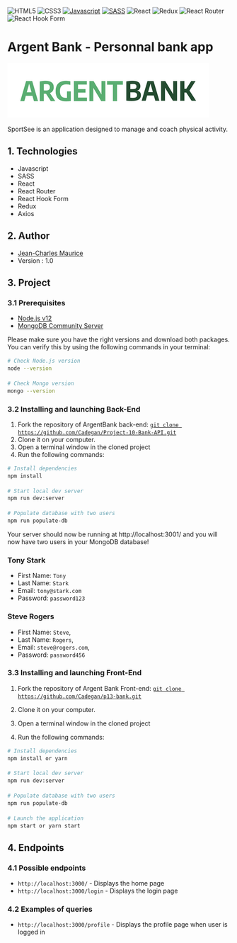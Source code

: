 ![HTML5](https://img.shields.io/badge/html5-%23E34F26.svg?style=for-the-badge&logo=html5&logoColor=white)
![CSS3](https://img.shields.io/badge/css3-%231572B6.svg?style=for-the-badge&logo=css3&logoColor=white)
[![Javascript](https://img.shields.io/badge/JavaScript-F7DF1E.svg?style=for-the-badge&logo=javascript&logoColor=black)](http://forthebadge.com)
[![SASS](https://img.shields.io/badge/Sass-hotpink.svg?style=for-the-badge&logo=sass&logoColor=white)](http://forthebadge.com)
![React](https://img.shields.io/badge/react-%2320232a.svg?style=for-the-badge&logo=react&logoColor=%2361DAFB)
![Redux](https://img.shields.io/badge/redux-%23593d88.svg?style=for-the-badge&logo=redux&logoColor=white)
![React Router](https://img.shields.io/badge/React_Router-CA4245?style=for-the-badge&logo=react-router&logoColor=white)
![React Hook Form](https://img.shields.io/badge/React%20Hook%20Form-%23EC5990.svg?style=for-the-badge&logo=reacthookform&logoColor=white)

# Argent Bank - Personnal bank app

![Argent Bank](./src/assets/argentBankLogo.png)

SportSee is an application designed to manage and coach physical activity.

## 1. Technologies

- Javascript
- SASS
- React
- React Router
- React Hook Form
- Redux
- Axios

## 2. Author

- [Jean-Charles Maurice](https://github.com/Cadegan/)
- Version : 1.0

## 3. Project

### 3.1 Prerequisites

- [Node.js v12](https://nodejs.org/en/)
- [MongoDB Community Server](https://www.mongodb.com/try/download/community)

Please make sure you have the right versions and download both packages. You can verify this by using the following commands in your terminal:

```bash
# Check Node.js version
node --version

# Check Mongo version
mongo --version
```

### 3.2 Installing and launching Back-End

1. Fork the repository of ArgentBank back-end:
   [`git clone https://github.com/Cadegan/Project-10-Bank-API.git`](https://github.com/Cadegan/Project-10-Bank-API.git)
1. Clone it on your computer.
1. Open a terminal window in the cloned project
1. Run the following commands:

```bash
# Install dependencies
npm install

# Start local dev server
npm run dev:server

# Populate database with two users
npm run populate-db
```

Your server should now be running at http://localhost:3001/ and you will now have two users in your MongoDB database!

### Tony Stark

- First Name: `Tony`
- Last Name: `Stark`
- Email: `tony@stark.com`
- Password: `password123`

### Steve Rogers

- First Name: `Steve`,
- Last Name: `Rogers`,
- Email: `steve@rogers.com`,
- Password: `password456`

### 3.3 Installing and launching Front-End

1. Fork the repository of Argent Bank Front-end:
   [`git clone https://github.com/Cadegan/p13-bank.git`](https://github.com/Cadegan/p13-bank.git)
1. Clone it on your computer.

1. Open a terminal window in the cloned project
1. Run the following commands:

```bash
# Install dependencies
npm install or yarn

# Start local dev server
npm run dev:server

# Populate database with two users
npm run populate-db

# Launch the application
npm start or yarn start
```

## 4. Endpoints

### 4.1 Possible endpoints

- `http://localhost:3000/` - Displays the home page
- `http://localhost:3000/login` - Displays the login page

### 4.2 Examples of queries

- `http://localhost:3000/profile` - Displays the profile page when user is logged in
